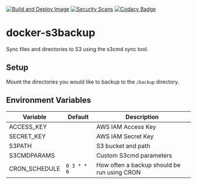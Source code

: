 [![Build and Deploy Image](https://github.com/tkhom3/docker-s3backup/actions/workflows/build-and-deploy.yml/badge.svg)](https://github.com/tkhom3/docker-s3backup/actions/workflows/build-and-deploy.yml)
[![Security Scans](https://github.com/tkhom3/docker-s3backup/actions/workflows/security-scans-pr.yml/badge.svg)](https://github.com/tkhom3/docker-s3backup/actions/workflows/security-scans-pr.yml)
[![Codacy Badge](https://app.codacy.com/project/badge/Grade/5ea01db5c81a4898815f0c57c4472b67)](https://www.codacy.com/gh/tkhom3/docker-s3backup/dashboard?utm_source=github.com&amp;utm_medium=referral&amp;utm_content=tkhom3/docker-s3backup&amp;utm_campaign=Badge_Grade)

# docker-s3backup

Sync files and directories to S3 using the s3cmd sync tool.

## Setup

Mount the directories you would like to backup to the `/backup` directory.

## Environment Variables

| **Variable**  | **Default** | **Description**                             |
|---------------|-------------|---------------------------------------------|
| ACCESS_KEY    |             | AWS IAM Access Key                          |
| SECRET_KEY    |             | AWS IAM Secret Key                          |
| S3PATH        |             | S3 bucket and path                          |
| S3CMDPARAMS   |             | Custom S3cmd parameters                     |
| CRON_SCHEDULE | `0 3 * * 6` | How often a backup should be run using CRON |
